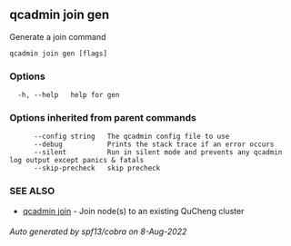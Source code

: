 ## qcadmin join gen

Generate a join command

```
qcadmin join gen [flags]
```

### Options

```
  -h, --help   help for gen
```

### Options inherited from parent commands

```
      --config string   The qcadmin config file to use
      --debug           Prints the stack trace if an error occurs
      --silent          Run in silent mode and prevents any qcadmin log output except panics & fatals
      --skip-precheck   skip precheck
```

### SEE ALSO

* [qcadmin join](qcadmin_join.md)	 - Join node(s) to an existing QuCheng cluster

###### Auto generated by spf13/cobra on 8-Aug-2022
